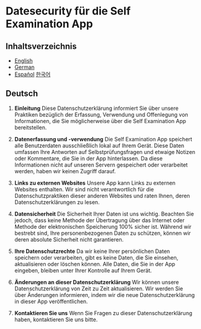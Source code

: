 # Datesecurity für die Self Examination App

## Inhaltsverzeichnis

- [English](#English)
- [German](#Deutsch)
- [Español](#Español)
  [한국어](#Korean)

## Deutsch
1.  **Einleitung**
Diese Datenschutzerklärung informiert Sie über unsere Praktiken bezüglich der Erfassung, Verwendung und Offenlegung von Informationen, die Sie möglicherweise über die Self Examination App bereitstellen.

2. **Datenerfassung und -verwendung**
Die Self Examination App speichert alle Benutzerdaten ausschließlich lokal auf Ihrem Gerät. Diese Daten umfassen Ihre Antworten auf Selbstprüfungsfragen und etwaige Notizen oder Kommentare, die Sie in der App hinterlassen. Da diese Informationen nicht auf unseren Servern gespeichert oder verarbeitet werden, haben wir keinen Zugriff darauf.

3. **Links zu externen Websites**
Unsere App kann Links zu externen Websites enthalten. Wir sind nicht verantwortlich für die Datenschutzpraktiken dieser anderen Websites und raten Ihnen, deren Datenschutzerklärungen zu lesen.

4. **Datensicherheit**
Die Sicherheit Ihrer Daten ist uns wichtig. Beachten Sie jedoch, dass keine Methode der Übertragung über das Internet oder Methode der elektronischen Speicherung 100% sicher ist. Während wir bestrebt sind, Ihre personenbezogenen Daten zu schützen, können wir deren absolute Sicherheit nicht garantieren.

5. **Ihre Datenschutzrechte**
Da wir keine Ihrer persönlichen Daten speichern oder verarbeiten, gibt es keine Daten, die Sie einsehen, aktualisieren oder löschen können. Alle Daten, die Sie in der App eingeben, bleiben unter Ihrer Kontrolle auf Ihrem Gerät.

6. **Änderungen an dieser Datenschutzerklärung**
Wir können unsere Datenschutzerklärung von Zeit zu Zeit aktualisieren. Wir werden Sie über Änderungen informieren, indem wir die neue Datenschutzerklärung in dieser App veröffentlichen.

7. **Kontaktieren Sie uns**
Wenn Sie Fragen zu dieser Datenschutzerklärung haben, kontaktieren Sie uns bitte.